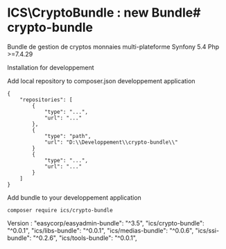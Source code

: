 # ICS\CryptoBundle : new Bundle# crypto-bundle
Bundle de gestion de cryptos monnaies multi-plateforme
Synfony 5.4
Php >=7.4.29

Installation for developpement

Add local repository to composer.json developpement application

    {
        "repositories": [
            {
                "type": "...",
                "url": "..."
            }, 
            {
                "type": "path",
                "url": "D:\\Developpement\\crypto-bundle\\"
            }
            {
                "type": "...",
                "url": "..."
            }
        ]
    }

Add bundle to your developpement application

    composer require ics/crypto-bundle


Version  : 
     "easycorp/easyadmin-bundle": "^3.5",
     "ics/crypto-bundle": "^0.0.1",
     "ics/libs-bundle": "^0.0.1",
     "ics/medias-bundle": "^0.0.6",
     "ics/ssi-bundle": "^0.2.6",
     "ics/tools-bundle": "^0.0.1",
